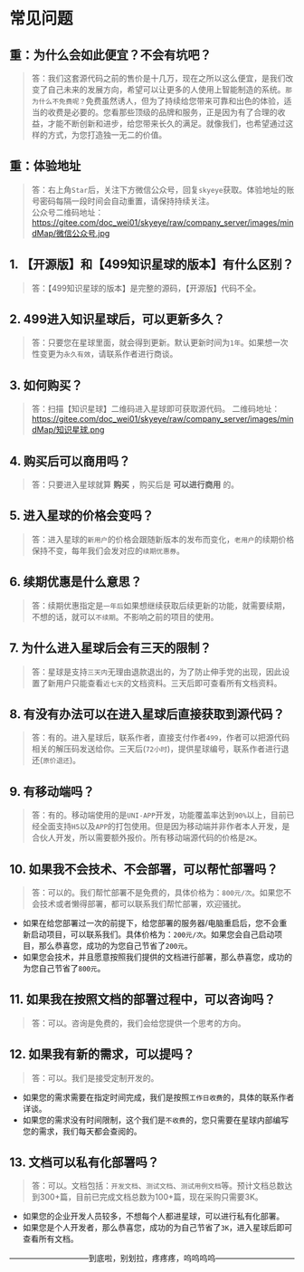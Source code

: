 # 常见问题

## 重：为什么会如此便宜？不会有坑吧？
> 答：我们这套源代码之前的售价是十几万，现在之所以这么便宜，是我们改变了自己未来的发展方向，希望可以让更多的人使用上智能制造的系统。`那为什么不免费呢？`免费虽然诱人，但为了持续给您带来可靠和出色的体验，适当的收费是必要的。您看那些顶级的品牌和服务，正是因为有了合理的收益，才能不断创新和进步，给您带来长久的满足。就像我们，也希望通过这样的方式，为您打造独一无二的价值。

## 重：体验地址
> 答：右上角`Star`后，关注下方微信公众号，回复`skyeye`获取。体验地址的账号密码每隔一段时间会自动重置，请保持持续关注。<br>
公众号二维码地址：https://gitee.com/doc_wei01/skyeye/raw/company_server/images/mindMap/微信公众号.jpg

## 1. 【开源版】和【499知识星球的版本】有什么区别？
> 答：【499知识星球的版本】是完整的源码，【开源版】代码不全。

## 2. 499进入知识星球后，可以更新多久？
> 答：只要您在星球里面，就会得到更新。默认更新时间为`1年`。如果想一次性变更为`永久有效`，请联系作者进行商谈。

## 3. 如何购买？
> 答：扫描【知识星球】二维码进入星球即可获取源代码。
二维码地址：https://gitee.com/doc_wei01/skyeye/raw/company_server/images/mindMap/知识星球.png

## 4. 购买后可以商用吗？
> 答：只要进入星球就算 **购买** ，购买后是 **可以进行商用** 的。

## 5. 进入星球的价格会变吗？
> 答：进入星球的`新用户`的价格会跟随新版本的发布而变化，`老用户`的续期价格保持不变，每年我们会发对应的`续期优惠券`。

## 6. 续期优惠是什么意思？
> 答：续期优惠指定是`一年后`如果想继续获取后续更新的功能，就需要续期，不想的话，就可以`不续期`。不影响之前的项目的使用。

## 7. 为什么进入星球后会有三天的限制？
> 答：星球是支持`三天内`无理由退款退出的，为了防止伸手党的出现，因此设置了新用户只能查看`近七天`的文档资料。三天后即可查看所有文档资料。

## 8. 有没有办法可以在进入星球后直接获取到源代码？
> 答：有的。进入星球后，联系作者，直接支付作者`499`，作者可以把源代码相关的解压码发送给你。三天后(`72小时`)，提供星球编号，联系作者进行退还(`原价退还`)。

## 9. 有移动端吗？
> 答：有的。移动端使用的是`UNI-APP`开发，功能覆盖率达到`90%`以上，目前已经全面支持`H5`以及`APP`的打包使用。但是因为移动端并非作者本人开发，是合伙人开发，所以需要额外报价。所有移动端源代码的价格是`2K`。

## 10. 如果我不会技术、不会部署，可以帮忙部署吗？
> 答：可以的。我们帮忙部署不是免费的，具体价格为：`800元/次`。如果您不会技术或者懒得部署，都可以联系我们帮忙部署，欢迎骚扰。
- 如果在给您部署过一次的前提下，给您部署的服务器/电脑重启后，您不会重新启动项目，可以联系我们。具体价格为：`200元/次`。如果您会自己启动项目，那么恭喜您，成功的为您自己节省了`200元`。
- 如果您会技术，并且愿意按照我们提供的文档进行部署，那么恭喜您，成功的为您自己节省了`800元`。

## 11. 如果我在按照文档的部署过程中，可以咨询吗？
> 答：可以。咨询是免费的，我们会给您提供一个思考的方向。

## 12. 如果我有新的需求，可以提吗？
> 答：可以。我们是接受定制开发的。
- 如果您的需求需要在指定时间完成，我们是按照`工作日收费`的，具体的联系作者详谈。
- 如果您的需求没有时间限制，这个我们是`不收费`的，您只需要在星球内部编写您的需求，我们每天都会查阅的。

## 13. 文档可以私有化部署吗？
> 答：可以。文档包括：`开发文档`、`测试文档`、`测试用例文档`等。预计文档总数达到300+篇，目前已完成文档总数为100+篇，现在采购只需要3K。
- 如果您的企业开发人员较多，不想每个人都进星球，可以进行私有化部署。
- 如果您是个人开发者，那么恭喜您，成功的为自己节省了`3K`，进入星球后即可查看所有文档。

——————————到底啦，别划拉，疼疼疼，呜呜呜呜——————————
